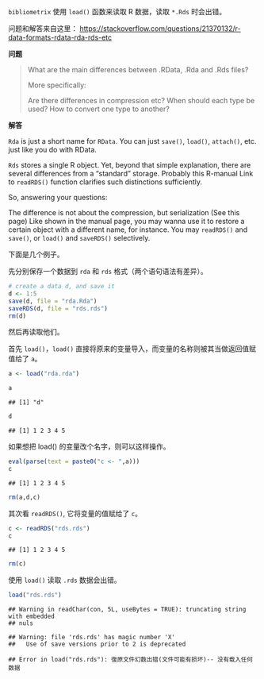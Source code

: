 `bibliometrix` 使用 `load()` 函数来读取 R 数据，读取 `*.Rds` 时会出错。

问题和解答来自这里：
<https://stackoverflow.com/questions/21370132/r-data-formats-rdata-rda-rds-etc>

**问题**

> What are the main differences between .RData, .Rda and .Rds files?
>
> More specifically:
>
> Are there differences in compression etc? When should each type be
> used? How to convert one type to another?

**解答**

`Rda` is just a short name for `RData`. You can just `save()`, `load()`,
`attach()`, etc. just like you do with RData.

`Rds` stores a single R object. Yet, beyond that simple explanation,
there are several differences from a “standard” storage. Probably this
R-manual Link to `readRDS()` function clarifies such distinctions
sufficiently.

So, answering your questions:

The difference is not about the compression, but serialization (See this
page) Like shown in the manual page, you may wanna use it to restore a
certain object with a different name, for instance. You may `readRDS()`
and `save()`, or `load()` and `saveRDS()` selectively.

下面是几个例子。

先分别保存一个数据到 `rda` 和 `rds` 格式（两个语句语法有差异）。

``` r
# create a data d, and save it
d <- 1:5
save(d, file = "rda.Rda")
saveRDS(d, file = "rds.rds")
rm(d)
```

然后再读取他们。

首先 `load()`，`load()`
直接将原来的变量导入，而变量的名称则被其当做返回值赋值给了 `a`。

``` r
a <- load("rda.rda")
```

``` r
a
```

    ## [1] "d"

``` r
d
```

    ## [1] 1 2 3 4 5

如果想把 load() 的变量改个名字，则可以这样操作。

``` r
eval(parse(text = paste0("c <- ",a)))
c
```

    ## [1] 1 2 3 4 5

``` r
rm(a,d,c)
```

其次看 `readRDS()`, 它将变量的值赋给了 `c`。

``` r
c <- readRDS("rds.rds")
c
```

    ## [1] 1 2 3 4 5

``` r
rm(c)
```

使用 `load()` 读取 `.rds` 数据会出错。

``` r
load("rds.rds")
```

    ## Warning in readChar(con, 5L, useBytes = TRUE): truncating string with embedded
    ## nuls

    ## Warning: file 'rds.rds' has magic number 'X'
    ##   Use of save versions prior to 2 is deprecated

    ## Error in load("rds.rds"): 復原文件幻数出错(文件可能有损坏)-- 没有载入任何数据
